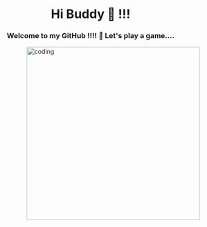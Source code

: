 <h1 align="center">Hi Buddy  👋  !!! </h1>
<h3 align="center">Welcome to my GitHub !!!! 🎀 Let's play a game.... </h3>
<img align="right" alt="coding" width="400" src=" https://kiquo.com/kiquo/up/0/345/i9ac73e8e/films-emojis-quiz.webp ">


